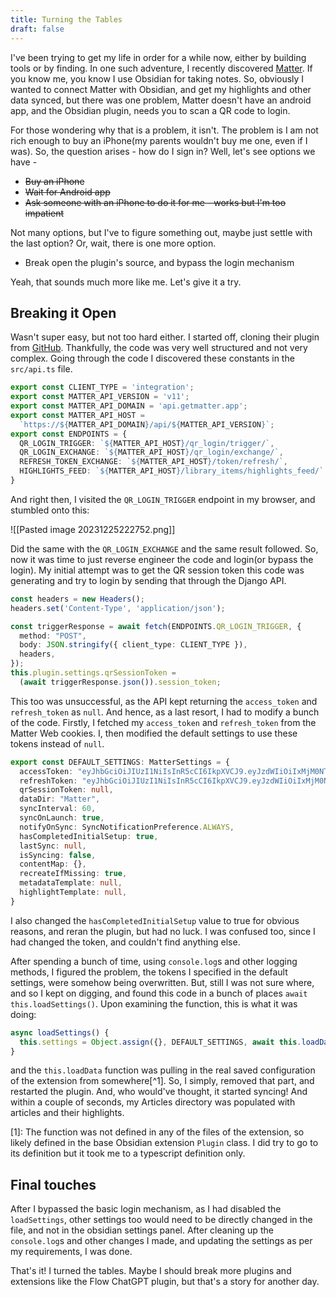 ```yaml
---
title: Turning the Tables
draft: false
---
```

I've been trying to get my life in order for a while now, either by building tools or by finding. In one such adventure, I recently discovered [Matter](https://getmatter.com). If you know me, you know I use Obsidian for taking notes. So, obviously I wanted to connect Matter with Obsidian, and get my highlights and other data synced, but there was one problem, Matter doesn't have an android app, and the Obsidian plugin, needs you to scan a QR code to login. 

For those wondering why that is a problem, it isn't. The problem is I am not rich enough to buy an iPhone(my parents wouldn't buy me one, even if I was). So, the question arises - how do I sign in? Well, let's see options we have -

- ~~Buy an iPhone~~
- ~~Wait for Android app~~
- ~~Ask someone with an iPhone to do it for me - works but I'm too impatient~~

Not many options, but I've to figure something out, maybe just settle with the last option? Or, wait, there is one more option.

- Break open the plugin's source, and bypass the login mechanism

Yeah, that sounds much more like me. Let's give it a try.

## Breaking it Open

Wasn't super easy, but not too hard either. I started off, cloning their plugin from [GitHub](https://github.com/getmatterapp/obsidian-matter). Thankfully, the code was very well structured and not very complex. Going through the code I discovered these constants in the `src/api.ts` file.

```ts title="src/api.ts" {7,8}
export const CLIENT_TYPE = 'integration';
export const MATTER_API_VERSION = 'v11';
export const MATTER_API_DOMAIN = 'api.getmatter.app';
export const MATTER_API_HOST = 
  `https://${MATTER_API_DOMAIN}/api/${MATTER_API_VERSION}`;
export const ENDPOINTS = {
  QR_LOGIN_TRIGGER: `${MATTER_API_HOST}/qr_login/trigger/`,
  QR_LOGIN_EXCHANGE: `${MATTER_API_HOST}/qr_login/exchange/`,
  REFRESH_TOKEN_EXCHANGE: `${MATTER_API_HOST}/token/refresh/`,
  HIGHLIGHTS_FEED: `${MATTER_API_HOST}/library_items/highlights_feed/`
}
```

And right then, I visited the `QR_LOGIN_TRIGGER` endpoint in my browser, and stumbled onto this:

![[Pasted image 20231225222752.png]]

Did the same with the `QR_LOGIN_EXCHANGE` and the same result followed. So, now it was time to just reverse engineer the code and login(or bypass the login). My initial attempt was to get the QR session token this code was generating and try to login by sending that through the Django API.

```ts title="src/settings.ts" showLineNumbers{93}
const headers = new Headers();
headers.set('Content-Type', 'application/json');

const triggerResponse = await fetch(ENDPOINTS.QR_LOGIN_TRIGGER, {
  method: "POST",
  body: JSON.stringify({ client_type: CLIENT_TYPE }),
  headers,
});
this.plugin.settings.qrSessionToken = 
  (await triggerResponse.json()).session_token;
```

This too was unsuccessful, as the API kept returning the `access_token` and `refresh_token` as `null`. And hence, as a last resort, I had to modify a bunch of the code. Firstly, I fetched my `access_token` and `refresh_token` from the Matter Web cookies. I, then modified the default settings to use these tokens instead of `null`.

```ts title="src/settings.ts" showLineNumbers{47} {2-3,9}
export const DEFAULT_SETTINGS: MatterSettings = {
  accessToken: "eyJhbGciOiJIUzI1NiIsInR5cCI6IkpXVCJ9.eyJzdWIiOiIxMjM0NTY3ODkwIiwibmFtZSI6IkpvaG4gRG9lIiwiaWF0IjoxNTE2MjM5MDIyfQ.SflKxwRJSMeKKF2QT4fwpMeJf36POk6yJV_adQssw5c",
  refreshToken: "eyJhbGciOiJIUzI1NiIsInR5cCI6IkpXVCJ9.eyJzdWIiOiIxMjM0NTY3ODkwIiwibmFtZSI6IkpvaG4gRG9lIiwiaWF0IjoxNTE2MjM5MDIyfQ.SflKxwRJSMeKKF2QT4fwpMeJf36POk6yJV_adQssw5c",
  qrSessionToken: null,
  dataDir: "Matter",
  syncInterval: 60,
  syncOnLaunch: true,
  notifyOnSync: SyncNotificationPreference.ALWAYS,
  hasCompletedInitialSetup: true,
  lastSync: null,
  isSyncing: false,
  contentMap: {},
  recreateIfMissing: true,
  metadataTemplate: null,
  highlightTemplate: null,
}
```

I also changed the `hasCompletedInitialSetup` value to true for obvious reasons, and reran the plugin, but had no luck. I was confused too, since I had changed the token, and couldn't find anything else.

After spending a bunch of time, using `console.log`s and other logging methods, I figured the problem, the tokens I specified in the default settings, were somehow being overwritten. But, still I was not sure where, and so I kept on digging, and found this code in a bunch of places `await this.loadSettings()`. Upon examining the function, this is what it was doing:

```ts title="src/main.ts" showLineNumbers{69} {2}
async loadSettings() {
  this.settings = Object.assign({}, DEFAULT_SETTINGS, await this.loadData());
}
```

and the `this.loadData` function was pulling in the real saved configuration of the extension from somewhere[^1]. So, I simply, removed that part, and restarted the plugin. And, who would've thought, it started syncing! And within a couple of seconds, my Articles directory was populated with articles and their highlights.

[1]: The function was not defined in any of the files of the extension, so likely defined in the base Obsidian extension `Plugin` class. I did try to go to its definition but it took me to a typescript definition only.

## Final touches
After I bypassed the basic login mechanism, as I had disabled the `loadSettings`, other settings too would need to be directly changed in the file, and not in the obsidian settings panel. After cleaning up the `console.log`s and other changes I made, and updating the settings as per my requirements, I was done.

That's it! I turned the tables. Maybe I should break more plugins and extensions like the Flow ChatGPT plugin, but that's a story for another day.